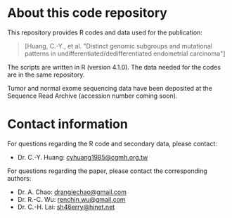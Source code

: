 # About this code repository
This repository provides R codes and data used for the publication:

> [Huang, C.-Y., et al. "Distinct genomic subgroups and mutational patterns in undifferentiated/dedifferentiated endometrial carcinoma"]

The scripts are written in R (version 4.1.0). The data needed for the codes are in the same repository. 

Tumor and normal exome sequencing data have been deposited at the Sequence Read Archive (accession number coming soon). 

# Contact information
For questions regarding the R code and secondary data, please contact:
* Dr. C.-Y. Huang: cyhuang1985@cgmh.org.tw

For questions regarding the paper, please contact the corresponding authors:
* Dr. A. Chao: drangiechao@gmail.com
* Dr. R.-C. Wu: renchin.wu@gmail.com
* Dr. C.-H. Lai: sh46erry@hinet.net
